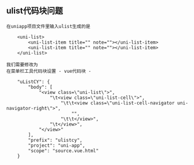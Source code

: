 ## ulist代码块问题
	在uniapp项目文件里输入ulist生成的是
```
	<uni-list>
		<uni-list-item title="" note=""></uni-list-item>
		<uni-list-item title="" note=""></uni-list-item>
	</uni-list>	
```
	我们需要修改为
	在菜单栏工具代码块设置 - vue代码块 - 
```
	"uListCY": {
		"body": [
			"<view class=\"uni-list\">",
				"\t<view class=\"uni-list-cell\">",
					"\t\t<view class=\"uni-list-cell-navigator uni-navigator-right\">",
						"",
					"\t\t</view>",
				"\t</view>",
			"</view>"
		],
		"prefix": "ulistcy",
		"project": "uni-app",
		"scope": "source.vue.html"
	}
```
	